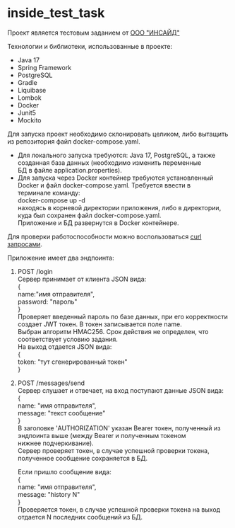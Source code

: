 # inside_test_task

Проект является тестовым заданием от [ООО "ИНСАЙД"](http://www.the-inside.info)

Технологии и библиотеки, использованные в проекте:
-	Java 17
-	Spring Framework
-	PostgreSQL
-	Gradle
-	Liquibase
-	Lombok
-	Docker
-	Junit5
-	Mockito

Для запуска проект необходимо склонировать целиком, либо вытащить из репозитория файл docker-compose.yaml.  
- Для локального запуска требуются: Java 17, PostgreSQL, а также созданная база данных (необходимо изменить переменные  
БД в файле application.properties).  
- Для запуска через Docker контейнер требуются установленный Docker и файл docker-compose.yaml. Требуется ввести в  
терминале команду:  
  docker-compose up -d  
  находясь в корневой директории приложения, либо в директории, куда был сохранен файл docker-compose.yaml.  
  Приложение и БД развернутся в Docker контейнере.  
  
Для проверки работоспособности можно воспользоваться [curl запросами](curl_requests).  
  
Приложение имеет два эндпоинта:  

1) POST /login  
   Сервер принимает от клиента JSON вида:  
   {  
     name:"имя отправителя",  
     password: "пароль"  
   }  
   Проверяет введенный пароль по базе данных, при его корректности создает JWT токен. В токен записывается поле name.  
   Выбран алгоритм HMAC256. Срок действия не определен, что соответствует условию задания.  
   На выход отдается JSON вида:  
   {  
     token: "тут сгенерированный токен"  
   }  
2) POST /messages/send  
   Сервер слушает и отвечает, на вход поступают данные JSON вида:  
   {  
     name:       "имя отправителя",  
     message:    "текст сообщение"  
   }  
   В заголовке 'AUTHORIZATION' указан Bearer токен, полученный из эндпоинта выше (между Bearer и полученным токеном  
   нижнее подчеркивание).  
   Сервер проверяет токен, в случае успешной проверки токена, полученное сообщение сохраняется в БД.  
  
   Если пришло сообщение вида:  
   {  
     name:       "имя отправителя",  
     message:    "history N"  
   }  
   Проверяется токен, в случае успешной проверки токена на выход отдается N последних сообщений из БД.  

